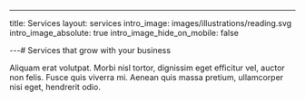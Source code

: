---
title: Services
layout: services
intro_image: images/illustrations/reading.svg
intro_image_absolute: true
intro_image_hide_on_mobile: false

---# Services that grow with your business

Aliquam erat volutpat. Morbi nisl tortor, dignissim eget efficitur vel, auctor non felis. Fusce quis viverra mi. Aenean quis massa pretium, ullamcorper nisi eget, hendrerit odio.
